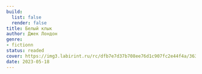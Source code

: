 ```yaml
---
build:
  list: false
  render: false
title: Белый клык
author: Джек Лондон
genre:
- fictionn
status: readed
cover: https://img3.labirint.ru/rc/dfb7e7d37b708ee76d1c907fc2e44f4a/363x561q80/books55/544629/cover.jpg?1612351761
date: 2023-05-18
---
```


